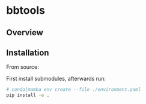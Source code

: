 # bbtools

## Overview

## Installation

From source:

First install submodules, afterwards run:

```bash
# conda|mamba env create --file ./environment.yaml
pip install -e .
```
